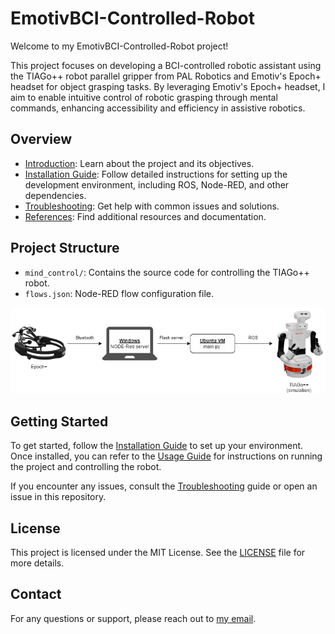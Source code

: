 # EmotivBCI-Controlled-Robot

Welcome to my EmotivBCI-Controlled-Robot project!

This project focuses on developing a BCI-controlled robotic assistant using the TIAGo++ robot parallel gripper from PAL Robotics and Emotiv's Epoch+ headset for object grasping tasks. By leveraging Emotiv's Epoch+ headset, I aim to enable intuitive control of robotic grasping through mental commands, enhancing accessibility and efficiency in assistive robotics.

## Overview

- [Introduction](docs/USAGE.md): Learn about the project and its objectives.
- [Installation Guide](docs/INSTALLATION.md): Follow detailed instructions for setting up the development environment, including ROS, Node-RED, and other dependencies.
- [Troubleshooting](docs/TROUBLESHOOTING.md): Get help with common issues and solutions.
- [References](docs/REFERENCES.md): Find additional resources and documentation.

## Project Structure

- `mind_control/`: Contains the source code for controlling the TIAGo++ robot.
- `flows.json`: Node-RED flow configuration file.

<p align="center">
  <img src="docs/images/project_diagram.png">
</p>

## Getting Started

To get started, follow the [Installation Guide](docs/INSTALLATION.md) to set up your environment. Once installed, you can refer to the [Usage Guide](docs/USAGE.md) for instructions on running the project and controlling the robot.

If you encounter any issues, consult the [Troubleshooting](docs/TROUBLESHOOTING.md) guide or open an issue in this repository.

## License

This project is licensed under the MIT License. See the [LICENSE](LICENSE) file for more details.

## Contact

For any questions or support, please reach out to [my email](mailto:rp2073@hw.ac.uk).
